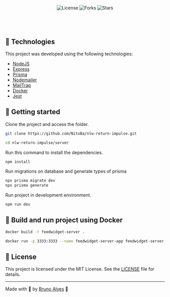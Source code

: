 <p align="center">
  <!-- <img alt="preview image" src=".github/preview1.jpg">
  <img alt="preview image" src=".github/preview2.jpg"> -->
</p>

<p align="center">
  <img  src="https://img.shields.io/static/v1?label=license&message=MIT&color=996DFF&labelColor=8257E5" alt="License">
  
  <img src="https://img.shields.io/github/forks/NitoBa/profile-website?label=forks&message=MIT&color=996DFF&labelColor=8257E5" alt="Forks">

  <img src="https://img.shields.io/github/stars/NitoBa/profile-website?label=stars&message=MIT&color=996DFF&labelColor=8257E5" alt="Stars">
</p>

<h1 align="center">
</h1>

<br>

## 🧪 Technologies

This project was developed using the following technologies:

- [NodeJS](https://nodejs.org/)
- [Express](https://expressjs.com/)
- [Prisma](https://prisma.io/)
- [Nodemailer](https://nodemailer.com/about/)
- [MailTrap](https://mailtrap.io/)
- [Docker](https://docker.com/)
- [Jest](https://jestjs.io/pt-BR/)

## 🚀 Getting started

Clone the project and access the folder.

```bash
git clone https://github.com/NitoBa/nlw-return-impulse.git

cd nlw-return-impulse/server
```

Run this command to install the dependencies.

```bash
npm install
```

Run migrations on database and generate types of prisma

```bash
npx prisma migrate dev
npx prisma generate
```

Run project in development environment.

```bash
npm run dev
```

## 🐳 Build and run project using Docker

```bash
docker build -t feedwidget-server .

docker run -p 3333:3333 --name feedwidget-server-app feedwidget-server  
```

## 📝 License

This project is licensed under the MIT License. See the [LICENSE](LICENSE) file for details.

---

Made with 💜 by [Bruno Alves](https://profile-website-murex.vercel.app/) 👋